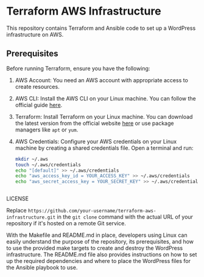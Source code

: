 # Terraform AWS Infrastructure

This repository contains Terraform and Ansible code to set up a WordPress infrastructure on AWS.

## Prerequisites

Before running Terraform, ensure you have the following:

1. AWS Account: You need an AWS account with appropriate access to create resources.

2. AWS CLI: Install the AWS CLI on your Linux machine. You can follow the official guide [here](https://docs.aws.amazon.com/cli/latest/userguide/cli-configure-quickstart.html).

3. Terraform: Install Terraform on your Linux machine. You can download the latest version from the official website [here](https://www.terraform.io/downloads.html) or use package managers like `apt` or `yum`.

4. AWS Credentials: Configure your AWS credentials on your Linux machine by creating a shared credentials file. Open a terminal and run:

   ```bash
   mkdir ~/.aws
   touch ~/.aws/credentials
   echo "[default]" >> ~/.aws/credentials
   echo "aws_access_key_id = YOUR_ACCESS_KEY" >> ~/.aws/credentials
   echo "aws_secret_access_key = YOUR_SECRET_KEY" >> ~/.aws/credentials



LICENSE

Replace `https://github.com/your-username/terraform-aws-infrastructure.git` in the `git clone` command with the actual URL of your repository if it's hosted on a remote Git service.

With the Makefile and README.md in place, developers using Linux can easily understand the purpose of the repository, its prerequisites, and how to use the provided make targets to create and destroy the WordPress infrastructure. The README.md file also provides instructions on how to set up the required dependencies and where to place the WordPress files for the Ansible playbook to use.

